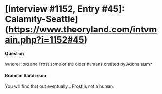 # [Interview #1152, Entry #45]: Calamity-Seattle](https://www.theoryland.com/intvmain.php?i=1152#45)

#### Question

Where Hoid and Frost some of the older humans created by Adonalsium?

#### Brandon Sanderson

You will find that out eventually… Frost is not a human.

